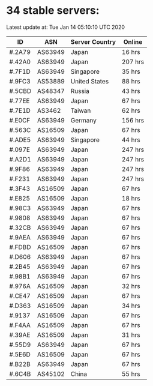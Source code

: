# 34 stable servers:

Latest update at: Tue Jan 14 05:10:10 UTC 2020

| ID | ASN | Server Country | Online |
| -- | --- | -------------- | ------ |
| #.2A79 | AS63949 | Japan | 16 hrs |
| #.42A0 | AS63949 | Japan | 207 hrs |
| #.7F1D | AS63949 | Singapore | 35 hrs |
| #.9FC3 | AS53889 | United States | 88 hrs |
| #.5CBD | AS48347 | Russia | 43 hrs |
| #.77EE | AS63949 | Japan | 67 hrs |
| #.7E1D | AS3462 | Taiwan | 62 hrs |
| #.E0CF | AS63949 | Germany | 156 hrs |
| #.563C | AS16509 | Japan | 67 hrs |
| #.ADE5 | AS63949 | Singapore | 44 hrs |
| #.097E | AS63949 | Japan | 247 hrs |
| #.A2D1 | AS63949 | Japan | 247 hrs |
| #.9F86 | AS63949 | Japan | 247 hrs |
| #.F231 | AS63949 | Japan | 247 hrs |
| #.3F43 | AS16509 | Japan | 67 hrs |
| #.E825 | AS16509 | Japan | 18 hrs |
| #.98C3 | AS63949 | Japan | 67 hrs |
| #.9808 | AS63949 | Japan | 67 hrs |
| #.32CB | AS63949 | Japan | 67 hrs |
| #.9AEA | AS63949 | Japan | 67 hrs |
| #.FDBD | AS16509 | Japan | 67 hrs |
| #.D606 | AS63949 | Japan | 67 hrs |
| #.2B45 | AS63949 | Japan | 67 hrs |
| #.98B1 | AS63949 | Japan | 67 hrs |
| #.976A | AS16509 | Japan | 32 hrs |
| #.CE47 | AS16509 | Japan | 67 hrs |
| #.D363 | AS16509 | Japan | 34 hrs |
| #.9137 | AS16509 | Japan | 67 hrs |
| #.F4AA | AS16509 | Japan | 67 hrs |
| #.39AE | AS16509 | Japan | 31 hrs |
| #.55D9 | AS63949 | Japan | 67 hrs |
| #.5E6D | AS16509 | Japan | 67 hrs |
| #.B22B | AS63949 | Japan | 67 hrs |
| #.6C4B | AS45102 | China | 55 hrs |

